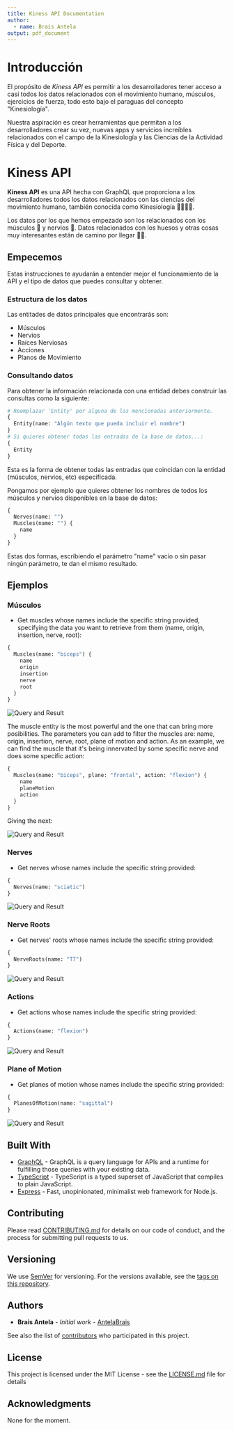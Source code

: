 ```yaml
---
title: Kiness API Documentation
author:
  - name: Brais Antela
output: pdf_document
---
```


# Introducción

El propósito de _Kiness API_ es permitir a los desarrolladores tener acceso a casi todos los datos relacionados con el movimiento humano, músculos, ejercicios de fuerza, todo esto bajo el paraguas del concepto "Kinesiología".

Nuestra aspiración es crear herramientas que permitan a los desarrolladores crear su vez, nuevas apps y servicios increíbles relacionados con el campo de la Kinesiología y las Ciencias de la Actividad Física y del Deporte.

# Kiness API

**Kiness API** es una API hecha con GraphQL que proporciona a los desarrolladores todos los datos relacionados con las ciencias del movimiento humano, también conocida como Kinesiología 🤾‍♂️⛹️‍♀️.

Los datos por los que hemos empezado son los relacionados con los músculos 💪 y nervios 🧠. Datos relacionados con los huesos y otras cosas muy interesantes están de camino por llegar 🏋️‍♀️.

## Empecemos

Estas instrucciones te ayudarán a entender mejor el funcionamiento de la API y el tipo de datos que puedes consultar y obtener.

### Estructura de los datos

Las entitades de datos principales que encontrarás son:

- Músculos
- Nervios
- Raíces Nerviosas
- Acciones
- Planos de Movimiento

### Consultando datos

Para obtener la información relacionada con una entidad debes construir las consultas como la siguiente:

```graphql
# Reemplazar 'Entity' por alguna de las mencionadas anteriormente.
{
  Entity(name: "Algún texto que pueda incluir el nombre")
}
# Si quieres obtener todas las entradas de la base de datos...:
{
  Entity
}
```

Esta es la forma de obtener todas las entradas que coincidan con la entidad (músculos, nervios, etc) especificada.

Pongamos por ejemplo que quieres obtener los nombres de todos los músculos y nervios disponibles en la base de datos:

```graphql
{
  Nerves(name: "")
  Muscles(name: "") {
    name
  }
}
```

Estas dos formas, escribiendo el parámetro "name" vacío o sin pasar ningún parámetro, te dan el mismo resultado.

## Ejemplos

### Músculos

- Get muscles whose names include the specific string provided, specifying the data you want to retrieve from them (name, origin, insertion, nerve, root):

```graphql
{
  Muscles(name: "biceps") {
    name
    origin
    insertion
    nerve
    root
  }
}
```

![Query and Result](docAssets/queryMuscle.png)

The muscle entity is the most powerful and the one that can bring more posibilities. The parameters you can add to filter the muscles are: name, origin, insertion, nerve, root, plane of motion and action. As an example, we can find the muscle that it's being innervated by some specific nerve and does some specific action:

```graphql
{
  Muscles(name: "biceps", plane: "frontal", action: "flexion") {
    name
    planeMotion
    action
  }
}
```

Giving the next:

![Query and Result](docAssets/queryMultipleParameter.png)

### Nerves

- Get nerves whose names include the specific string provided:

```graphql
{
  Nerves(name: "sciatic")
}
```

![Query and Result](docAssets/queryNerve.png)

### Nerve Roots

- Get nerves' roots whose names include the specific string provided:

```graphql
{
  NerveRoots(name: "T7")
}
```

![Query and Result](docAssets/queryNerveRoot.png)

### Actions

- Get actions whose names include the specific string provided:

```graphql
{
  Actions(name: "flexion")
}
```

![Query and Result](docAssets/queryAction.png)

### Plane of Motion

- Get planes of motion whose names include the specific string provided:

```graphql
{
  PlanesOfMotion(name: "sagittal")
}
```

![Query and Result](docAssets/queryPlaneMotion.png)

## Built With

- [GraphQL](https://graphql.org/) - GraphQL is a query language for APIs and a runtime for fulfilling those queries with your existing data.
- [TypeScript](http://www.typescriptlang.org/) - TypeScript is a typed superset of JavaScript that compiles to plain JavaScript.
- [Express](https://expressjs.com/) - Fast, unopinionated, minimalist web framework for Node.js.

## Contributing

Please read [CONTRIBUTING.md](#) for details on our code of conduct, and the process for submitting pull requests to us.

## Versioning

We use [SemVer](http://semver.org/) for versioning. For the versions available, see the [tags on this repository](https://github.com/AntelaBrais/KinessAPI/tags).

## Authors

- **Brais Antela** - _Initial work_ - [AntelaBrais](https://github.com/AntelaBrais)

See also the list of [contributors](https://github.com/AntelaBrais/KinessAPI/graphs/contributors) who participated in this project.

## License

This project is licensed under the MIT License - see the [LICENSE.md](LICENSE.md) file for details

## Acknowledgments

None for the moment.
